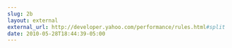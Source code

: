 ```yaml
---
slug: 2b
layout: external
external_url: http://developer.yahoo.com/performance/rules.html#split
date: 2010-05-28T18:44:39-05:00
---
```

